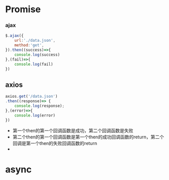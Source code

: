 # Promise

### ajax
```javascript
$.ajax({
    url:'./data.json',
    method:'get',
}).then((success)=>{
    console.log(success)
},(fail)=>{
    console.log(fail)
})
```
## axios
```javascript
axios.get('/data.json')
.then((response)=> {
    console.log(response);
},(error)=>{
    console.log(error)
})
```
- 第一个then的第一个回调函数是成功，第二个回调函数是失败
- 第二个then的第一个回调函数是第一个then的成功回调函数的return，第二个回调是第一个then的失败回调函数的return
- 

# async

